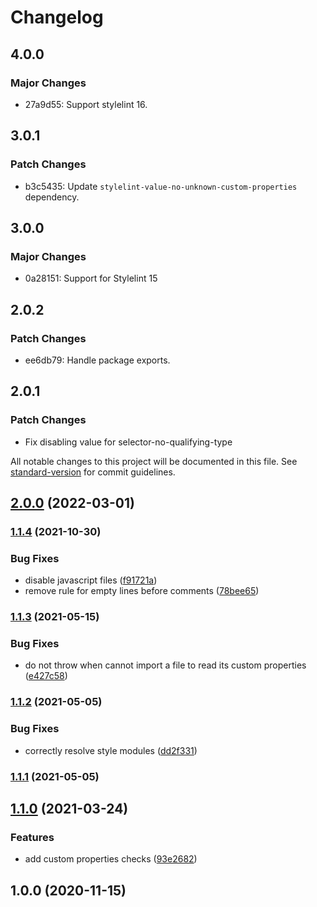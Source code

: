 # Changelog

## 4.0.0

### Major Changes

- 27a9d55: Support stylelint 16.

## 3.0.1

### Patch Changes

- b3c5435: Update `stylelint-value-no-unknown-custom-properties` dependency.

## 3.0.0

### Major Changes

- 0a28151: Support for Stylelint 15

## 2.0.2

### Patch Changes

- ee6db79: Handle package exports.

## 2.0.1

### Patch Changes

- Fix disabling value for selector-no-qualifying-type

All notable changes to this project will be documented in this file. See [standard-version](https://github.com/conventional-changelog/standard-version) for commit guidelines.

## [2.0.0](https://github.com/chialab/stylelint-config/compare/v1.1.4...v2.0.0) (2022-03-01)

### [1.1.4](https://github.com/chialab/stylelint-config/compare/v1.1.3...v1.1.4) (2021-10-30)

### Bug Fixes

- disable javascript files ([f91721a](https://github.com/chialab/stylelint-config/commit/f91721abc2f16db0ad8a25bb3224dc1d39c3ae41))
- remove rule for empty lines before comments ([78bee65](https://github.com/chialab/stylelint-config/commit/78bee65744661adc942d59b456ba4f062035851c))

### [1.1.3](https://github.com/chialab/stylelint-config/compare/v1.1.2...v1.1.3) (2021-05-15)

### Bug Fixes

- do not throw when cannot import a file to read its custom properties ([e427c58](https://github.com/chialab/stylelint-config/commit/e427c5855bb1ddf45fd6a315811b85be14c180c8))

### [1.1.2](https://github.com/chialab/stylelint-config/compare/v1.1.1...v1.1.2) (2021-05-05)

### Bug Fixes

- correctly resolve style modules ([dd2f331](https://github.com/chialab/stylelint-config/commit/dd2f331cd939b211fb496a58a7bcea43e48307bc))

### [1.1.1](https://github.com/chialab/stylelint-config/compare/v1.1.0...v1.1.1) (2021-05-05)

## [1.1.0](https://github.com/chialab/stylelint-config/compare/v1.0.0...v1.1.0) (2021-03-24)

### Features

- add custom properties checks ([93e2682](https://github.com/chialab/stylelint-config/commit/93e268221e5892b4b4a23a98d59cf038d6424891))

## 1.0.0 (2020-11-15)
